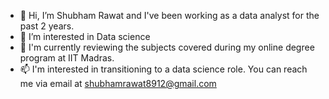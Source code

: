 - 👋 Hi, I’m Shubham Rawat and I've been working as a data analyst for the past 2 years.
- 👀 I’m interested in Data science
- 🌱 I'm currently reviewing the subjects covered during my online degree program at IIT Madras.
- 📫 I'm interested in transitioning to a data science role. You can reach me via email at shubhamrawat8912@gmail.com

<!---
Shubhamraw/Shubhamraw is a ✨ special ✨ repository because its `README.md` (this file) appears on your GitHub profile.
You can click the Preview link to take a look at your changes.
--->

